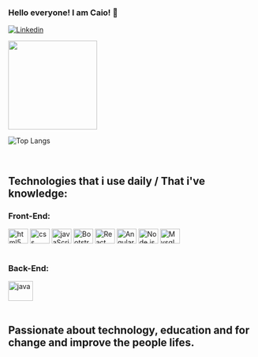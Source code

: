 ### Hello everyone! I am Caio! 👋

[![Linkedin](https://img.shields.io/badge/LinkedIn-0077B5?style=for-the-badge&logo=linkedin&logoColor=white)](https://www.linkedin.com/in/caio-bomfim-pantoja/)

<div>
  <img height="180em" src="https://github-readme-stats.vercel.app/api?username=caiob2811&show_icons=true&hide=contribs,prs&cache_seconds=86400&theme=github_dark"/>
</div>


![Top Langs](https://github-readme-stats.vercel.app/api/top-langs/?username=caiob2811&layout=compact&theme=transparent)



<div style="display: inline_block"><br/>
  <h2>Technologies that i use daily / That i've knowledge:</h2>
  <h3>Front-End:</h3>
  <img align="center" height="30" width="40" alt="html5" src="https://cdn.jsdelivr.net/gh/devicons/devicon@latest/icons/html5/html5-original.svg" />
  <img align="center" height="30" width="40" alt="css" src="https://cdn.jsdelivr.net/gh/devicons/devicon@latest/icons/css3/css3-original.svg" />      
  <img align="center" height="30" width="40" alt="javaScript" src="https://cdn.jsdelivr.net/gh/devicons/devicon@latest/icons/javascript/javascript-original.svg" />
  <img align="center" height="30" width="40" alt="Bootstrap" rel="stylesheet" src="https://cdn.jsdelivr.net/gh/devicons/devicon@latest/icons/bootstrap/bootstrap-original.svg" />
  <img align="center" height="30" width="40" alt="React" rel="stylesheet" src="https://cdn.jsdelivr.net/gh/devicons/devicon@latest/icons/react/react-original.svg" />
  <img align="center" height="30" width="40" alt="Angular" rel="stylesheet" src="https://cdn.jsdelivr.net/gh/devicons/devicon@latest/icons/angular/angular-original.svg" />
  <img align="center" height="30" width="40" alt="Node.js" rel="stylesheet" src="https://cdn.jsdelivr.net/gh/devicons/devicon@latest/icons/nodejs/nodejs-original-wordmark.svg" />
  <img align="center" height="30" width="40" alt="Mysql" src="https://cdn.jsdelivr.net/gh/devicons/devicon@latest/icons/mysql/mysql-original-wordmark.svg" />
          
          
  
  
          
</div>     

<div style="display: inline_block"><br/>
  <h3>Back-End:</h3>
  <img align="center" height="40" width="50" alt="java" src="https://cdn.jsdelivr.net/gh/devicons/devicon@latest/icons/java/java-original-wordmark.svg" />
</div>

<div style="display: inline_block"><br/> 
  <h2>Passionate about technology, education and for change and improve the people lifes.</h2>
</div>
